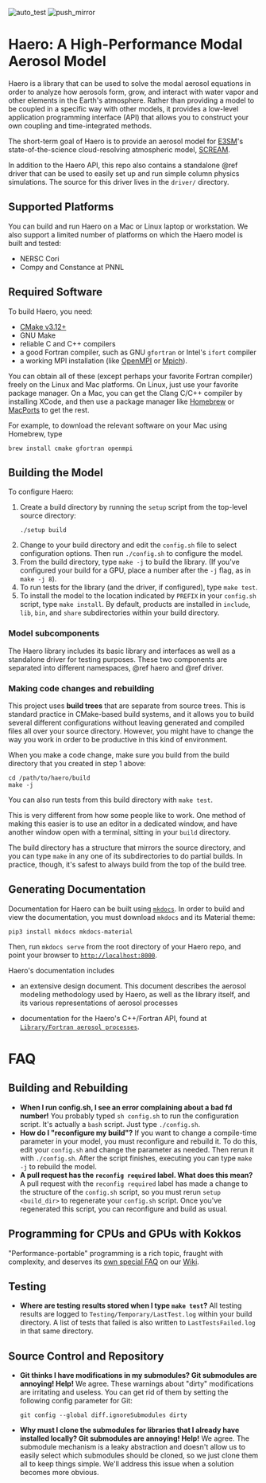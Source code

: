 ![auto_test](https://github.com/jeff-cohere/haero/actions/workflows/auto_test.yml/badge.svg)
![push_mirror](https://github.com/jeff-cohere/haero/actions/workflows/push_mirror.yml/badge.svg)

# Haero: A High-Performance Modal Aerosol Model

Haero is a library that can be used to solve the modal aerosol equations in
order to analyze how aerosols form, grow, and interact with water vapor and
other elements in the Earth's atmosphere. Rather than providing a model to be
coupled in a specific way with other models, it provides a low-level application
programming interface (API) that allows you to construct your own coupling and
time-integrated methods.

The short-term goal of Haero is to provide an aerosol model for
[E3SM](https://github.com/E3SM-Project)'s state-of-the-science cloud-resolving
atmospheric model, [SCREAM](https://github.com/E3SM-Project/scream).

In addition to the Haero API, this repo also contains a standalone @ref driver
that can be used to easily set up and run simple column physics simulations. The
source for this driver lives in the `driver/` directory.

## Supported Platforms

You can build and run Haero on a Mac or Linux laptop or workstation. We
also support a limited number of platforms on which the Haero model is built and
tested:

* NERSC Cori
* Compy and Constance at PNNL

## Required Software

To build Haero, you need:

* [CMake v3.12+](https://cmake.org/)
* GNU Make
* reliable C and C++ compilers
* a good Fortran compiler, such as GNU `gfortran` or Intel's `ifort` compiler
* a working MPI installation (like [OpenMPI](https://www.open-mpi.org/) or
  [Mpich](https://www.mpich.org/)).

You can obtain all of these (except perhaps your favorite Fortran compiler)
freely on the Linux and Mac platforms. On Linux, just use your favorite package
manager. On a Mac, you can get the Clang C/C++ compiler by installing XCode, and
then use a package manager like [Homebrew](https://brew.sh/) or
[MacPorts](https://www.macports.org/) to get the rest.

For example, to download the relevant software on your Mac using Homebrew, type

```
brew install cmake gfortran openmpi
```

## Building the Model

To configure Haero:

1. Create a build directory by running the `setup` script from the top-level
   source directory:
   ```
   ./setup build
   ```
2. Change to your build directory and edit the `config.sh` file to select
   configuration options. Then run `./config.sh` to configure the model.
3. From the build directory, type `make -j` to build the library. (If you've
   configured your build for a GPU, place a number after the `-j` flag, as in
   `make -j 8`).
4. To run tests for the library (and the driver, if configured), type
   `make test`.
5. To install the model to the location indicated by `PREFIX` in your
   `config.sh` script, type `make install`. By default, products are installed
   in `include`, `lib`, `bin`, and `share` ѕubdirectories within your build
   directory.

### Model subcomponents

The Haero library includes its basic library and interfaces as well as a standalone
driver for testing purposes.  These two components are separated into different
namespaces, @ref haero and @ref driver.


### Making code changes and rebuilding

This project uses **build trees** that are separate from source trees. This
is standard practice in CMake-based build systems, and it allows you to build
several different configurations without leaving generated and compiled files
all over your source directory. However, you might have to change the way you
work in order to be productive in this kind of environment.

When you make a code change, make sure you build from the build directory that
you created in step 1 above:

```
cd /path/to/haero/build
make -j
```

You can also run tests from this build directory with `make test`.

This is very different from how some people like to work. One method of making
this easier is to use an editor in a dedicated window, and have another window
open with a terminal, sitting in your `build` directory.

The build directory has a structure that mirrors the source directory, and you
can type `make` in any one of its subdirectories to do partial builds. In
practice, though, it's safest to always build from the top of the build tree.

## Generating Documentation

Documentation for Haero can be built using [`mkdocs`](https://squidfunk.github.io/mkdocs-material/). In order to build and view the
documentation, you must download `mkdocs` and its Material theme:

```pip3 install mkdocs mkdocs-material```

Then, run `mkdocs serve` from the root directory of your Haero repo, and point your browser to [`http://localhost:8000`](http://localhost:8000).

Haero's documentation includes

* an extensive design document. This document describes the aerosol modeling
  methodology used by Haero, as well as the library itself, and its various
  representations of aerosol processes

* documentation for the Haero's C++/Fortran API, found at [`Library/Fortran aerosol processes`](http://localhost:8000/library/#fortran-aerosol-processes).

# FAQ

## Building and Rebuilding

+ **When I run config.sh, I see an error complaining about a bad fd number!**
  You probably typed `sh config.sh` to run the configuration script. It's
  actually a `bash` script. Just type `./config.sh`.
+ **How do I "reconfigure my build"?** If you want to change a compile-time
  parameter in your model, you must reconfigure and rebuild it. To do this,
  edit your `config.sh` and change the parameter as needed. Then rerun it with
  `./config.sh`. After the script finishes, executing you can type `make -j` to
  rebuild the model.
+ **A pull request has the `reconfig required` label. What does this mean?**
  A pull request with the `reconfig required` label has made a change to the
  structure of the `config.sh` script, so you must rerun `setup <build_dir>`
  to regenerate your `config.sh` script. Once you've regenerated this script,
  you can reconfigure and build as usual.

## Programming for CPUs and GPUs with Kokkos

"Performance-portable" programming is a rich topic, fraught with complexity,
and deserves its [own special FAQ](https://github.com/jeff-cohere/haero/wiki/Cxx---Kokkos-Programming-FAQ)
on our [Wiki](https://github.com/jeff-cohere/haero/wiki).

## Testing

+ **Where are testing results stored when I type `make test`?** All testing
 results are logged to `Testing/Temporary/LastTest.log` within your build
 directory. A list of tests that failed is also written to `LastTestsFailed.log`
 in that same directory.

## Source Control and Repository

+ **Git thinks I have modifications in my submodules? Git submodules are
  annoying! Help!** We agree. These warnings about "dirty" modifications
  are irritating and useless. You can get rid of them by setting the
  following config parameter for Git:

  ```
  git config --global diff.ignoreSubmodules dirty
  ```
+ **Why must I clone the submodules for libraries that I already have installed
  locally? Git submodules are annoying! Help!** We agree. The submodule
  mechanism is a leaky abstraction and doesn't allow us to easily select which
  submodules should be cloned, so we just clone them all to keep things simple.
  We'll address this issue when a solution becomes more obvious.

